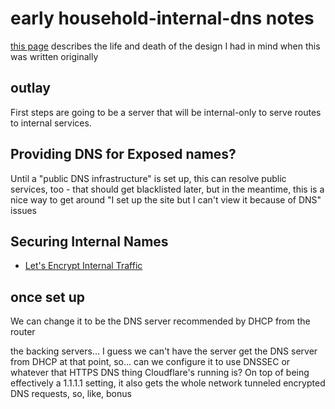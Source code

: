 # early household-internal-dns notes

[this page](ys7kj-hzhct-mkawp-2bvnw-s1g8c) describes the life and death of the design I had in mind when this was written originally

## outlay

First steps are going to be a server that will be internal-only to serve routes to internal services.

## Providing DNS for Exposed names?

Until a "public DNS infrastructure" is set up, this can resolve public services, too - that should get blacklisted later, but in the meantime, this is a nice way to get around "I set up the site but I can't view it because of DNS" issues

## Securing Internal Names

- [Let's Encrypt Internal Traffic](fhknf-d3whg-ysacs-0s3da-8tegm)

## once set up

We can change it to be the DNS server recommended by DHCP from the router

the backing servers... I guess we can't have the server get the DNS server from DHCP at that point, so... can we configure it to use DNSSEC or whatever that HTTPS DNS thing Cloudflare's running is? On top of being effectively a 1.1.1.1 setting, it also gets the whole network tunneled encrypted DNS requests, so, like, bonus
